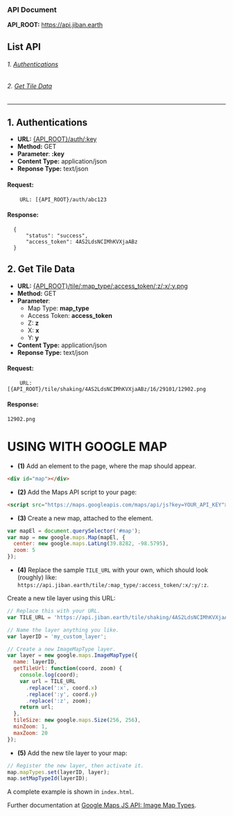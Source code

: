 ### API Document

**API_ROOT:** https://api.jiban.earth

## List API
###### 1. [Authentications](#1-authentications)
###### 2. [Get Tile Data](#2-get-tile-data)


***********************

## 1. Authentications
* **URL:** [{API_ROOT}/auth/:key](#)
* **Method:** GET
* **Parameter**: **:key**
* **Content Type:** application/json
* **Reponse Type:** text/json

#### Request: 
		URL: [{API_ROOT}/auth/abc123
#### Response:
    
  ```
	{
        "status": "success",
        "access_token": 4AS2LdsNCIMhKVXjaABz
    }
  ```
  
 ## 2. Get Tile Data
* **URL:** [{API_ROOT}/tile/:map_type/:access_token/:z/:x/:y.png](#)
* **Method:** GET
* **Parameter**:
    * Map Type: **map_type**
    * Access Token: **access_token**
    * Z: **z**
    * X: **x**
    * Y: **y**
* **Content Type:** application/json
* **Reponse Type:** text/json

#### Request: 
		URL: [{API_ROOT}/tile/shaking/4AS2LdsNCIMhKVXjaABz/16/29101/12902.png
#### Response:
    
  ```
  12902.png
  ```
  
  
# USING WITH GOOGLE MAP
* **(1)** Add an element to the page, where the map should appear. 
```html
<div id="map"></div>
```

* **(2)** Add the Maps API script to your page:

```html
<script src="https://maps.googleapis.com/maps/api/js?key=YOUR_API_KEY"></script>
```

* **(3)** Create a new map, attached to the element.

```javascript
var mapEl = document.querySelector('#map');
var map = new google.maps.Map(mapEl, {
  center: new google.maps.LatLng(39.8282, -98.5795),
  zoom: 5
});
```

* **(4)** Replace the sample `TILE_URL` with your own, which should look (roughly) like: `https://api.jiban.earth/tile/:map_type/:access_token/:x/:y/:z`.

Create a new tile layer using this URL:

```javascript
// Replace this with your URL.
var TILE_URL = 'https://api.jiban.earth/tile/shaking/4AS2LdsNCIMhKVXjaABz/:x/:y/:z';

// Name the layer anything you like.
var layerID = 'my_custom_layer';

// Create a new ImageMapType layer.
var layer = new google.maps.ImageMapType({
  name: layerID,
  getTileUrl: function(coord, zoom) {
    console.log(coord);
    var url = TILE_URL
      .replace(':x', coord.x)
      .replace(':y', coord.y)
      .replace(':z', zoom);
    return url;
  },
  tileSize: new google.maps.Size(256, 256),
  minZoom: 1,
  maxZoom: 20
});
```

* **(5)** Add the new tile layer to your map:

```javascript
// Register the new layer, then activate it.
map.mapTypes.set(layerID, layer);
map.setMapTypeId(layerID);
```

A complete example is shown in `index.html`.

Further documentation at [Google Maps JS API: Image Map Types](https://developers.google.com/maps/documentation/javascript/maptypes#ImageMapTypes).
